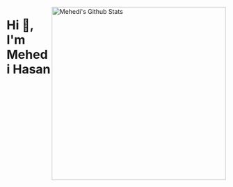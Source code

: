 [<img align="right" width="400" src="https://github-readme-stats.vercel.app/api?username=mehedimi&show_icons=true&theme=highcontrast&count_private=true" alt="Mehedi's Github Stats"/>](https://github.com/mehedimi)


# Hi 👋, I'm Mehedi Hasan

<!--
Here are some ideas to get you started:
- 🌱 I’m currently learning on DynamoDB and Elasticsearch.
- 👯 I’m looking to collaborate on PHP packages.
- 💬 Ask me about ...
- 📫 How to reach me: ...
- 😄 Pronouns: ...
- ⚡ Fun fact: ...

-->
